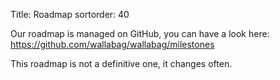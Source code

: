 Title: Roadmap
sortorder: 40

Our roadmap is managed on GitHub, you can have a look here: https://github.com/wallabag/wallabag/milestones

This roadmap is not a definitive one, it changes often.
